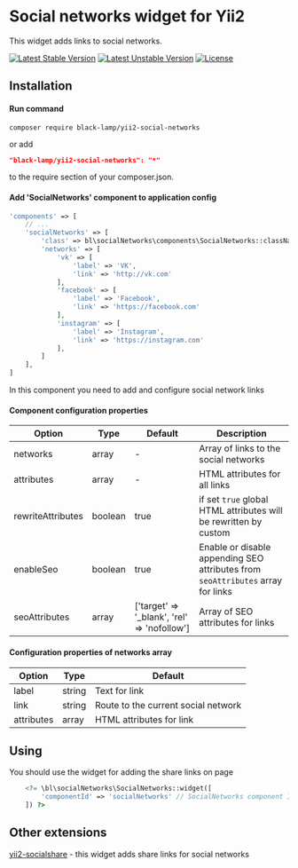 Social networks widget for Yii2
===============================
This widget adds links to social networks.

[![Latest Stable Version](https://poser.pugx.org/black-lamp/yii2-social-networks/v/stable)](https://packagist.org/packages/black-lamp/yii2-social-networks)
[![Latest Unstable Version](https://poser.pugx.org/black-lamp/yii2-social-networks/v/unstable)](https://packagist.org/packages/black-lamp/yii2-social-networks)
[![License](https://poser.pugx.org/black-lamp/yii2-social-networks/license)](https://packagist.org/packages/black-lamp/yii2-social-networks)

Installation
------------
#### Run command
```
composer require black-lamp/yii2-social-networks
```
or add
```json
"black-lamp/yii2-social-networks": "*"
```
to the require section of your composer.json.
#### Add 'SocialNetworks' component to application config
```php
'components' => [
    // ...
    'socialNetworks' => [
        'class' => bl\socialNetworks\components\SocialNetworks::className(),
        'networks' => [
            'vk' => [
                'label' => 'VK',
                'link' => 'http://vk.com'
            ],
            'facebook' => [
                'label' => 'Facebook',
                'link' => 'https://facebook.com'
            ],
            'instagram' => [
                'label' => 'Instagram',
                'link' => 'https://instagram.com'
            ],
        ]
    ],
]
```

In this component you need to add and configure social network links
#### Component configuration properties

| Option | Type | Default | Description |
|---|---|---|---|
|networks|array|-|Array of links to the social networks|
|attributes|array|-|HTML attributes for all links|
|rewriteAttributes|boolean|true|if set `true` global HTML attributes will be rewritten by custom|
|enableSeo|boolean|true|Enable or disable appending SEO attributes from `seoAttributes` array for links|
|seoAttributes|array|['target' => '_blank', 'rel' => 'nofollow']|Array of SEO attributes for links|

#### Configuration properties of networks array
| Option | Type | Default |
|---|---|---|
|label|string|Text for link|
|link|string|Route to the current social network|
|attributes|array|HTML attributes for link|

Using
-----
You should use the widget for adding the share links on page
```php
    <?= \bl\socialNetworks\SocialNetworks::widget([
        'componentId' => 'socialNetworks' // SocialNetworks component ID from application config
    ]) ?>
```

Other extensions
----------------
[yii2-socialshare](https://github.com/black-lamp/yii2-socialshare) - this widget adds share links for social networks